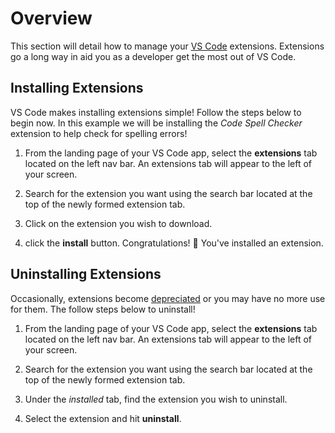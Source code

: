 # Overview

This section will detail how to manage your [VS Code](https://code.visualstudio.com/learn) extensions. Extensions go a long way in aid you as a developer get the most out of VS Code.

## Installing Extensions

VS Code makes installing extensions simple! Follow the steps below to begin now. In this example we will be installing the _Code Spell Checker_ extension to help check for spelling errors!

1. From the landing page of your VS Code app, select the **extensions** tab located on the left nav bar. An extensions tab will appear to the left of your screen.

2. Search for the extension you want using the search bar located at the top of the newly formed extension tab.

3. Click on the extension you wish to download.

4. click the **install** button. Congratulations! 🎉 You've installed an extension.

## Uninstalling Extensions

Occasionally, extensions become [depreciated](https://code.visualstudio.com/updates/v1_76) or you may have no more use for them. The follow steps below to uninstall!

1. From the landing page of your VS Code app, select the **extensions** tab located on the left nav bar. An extensions tab will appear to the left of your screen.

2. Search for the extension you want using the search bar located at the top of the newly formed extension tab.

3. Under the _installed_ tab, find the extension you wish to uninstall.

4. Select the extension and hit **uninstall**. 
